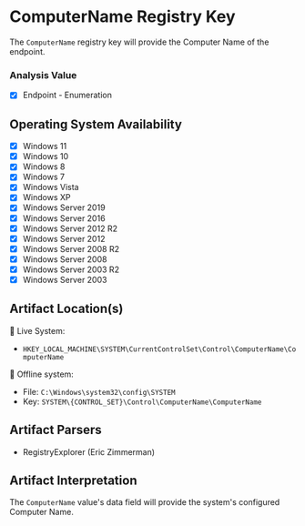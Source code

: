 # ComputerName Registry Key
The `ComputerName` registry key will provide the Computer Name of the endpoint. 


### Analysis Value
 - [x] Endpoint - Enumeration

## Operating System Availability
 - [x] Windows 11
 - [x] Windows 10
 - [x] Windows 8
 - [x] Windows 7
 - [x] Windows Vista
 - [x] Windows XP
 - [x] Windows Server 2019
 - [x] Windows Server 2016
 - [x] Windows Server 2012 R2
 - [x] Windows Server 2012
 - [x] Windows Server 2008 R2
 - [x] Windows Server 2008
 - [x] Windows Server 2003 R2
 - [x] Windows Server 2003

## Artifact Location(s)
🔋 Live System:
- `HKEY_LOCAL_MACHINE\SYSTEM\CurrentControlSet\Control\ComputerName\ComputerName`

🔌 Offline system:
- File: `C:\Windows\system32\config\SYSTEM`
- Key: `SYSTEM\{CONTROL_SET}\Control\ComputerName\ComputerName`



## Artifact Parsers
 - RegistryExplorer (Eric Zimmerman)

## Artifact Interpretation
The `ComputerName` value's data field will provide the system's configured Computer Name. 